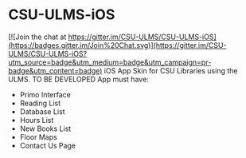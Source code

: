 # CSU-ULMS-iOS

[![Join the chat at https://gitter.im/CSU-ULMS/CSU-ULMS-iOS](https://badges.gitter.im/Join%20Chat.svg)](https://gitter.im/CSU-ULMS/CSU-ULMS-iOS?utm_source=badge&utm_medium=badge&utm_campaign=pr-badge&utm_content=badge)
iOS App Skin for CSU Libraries using the ULMS.
TO BE DEVELOPED
App must have:
- Primo Interface
- Reading List
- Database List
- Hours List
- New Books List
- Floor Maps
- Contact Us Page
